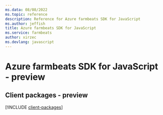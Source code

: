 ```yaml
---
ms.data: 08/08/2022
ms.topic: reference
description: Reference for Azure farmbeats SDK for JavaScript
ms.author: jeffish
title: Azure farmbeats SDK for JavaScript
ms.service: farmbeats
author: xirzec
ms.devlang: javascript
---
```

# Azure farmbeats SDK for JavaScript - preview

## Client packages - preview
[!INCLUDE [client-packages](farmbeats-client-index.md)]